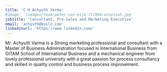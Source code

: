 ```yaml
---
title: 'C H Achyuth Varma'
#image: '/images/team/peter-van-eijk-711986-unsplash.jpg'
jobtitle: 'Consultant, Pre-Sales and Marketing Executive'
email: 'achyuth@bvsln.com'
linkedinurl: 'https://www.linkedin.com/'
---
```


Mr. Achyuth Varma is a Strong marketing professional and consultant with a Master of Business Administration focused in International Business from GITAM School of International Business and a mechanical engineer from lovely professional university with a great passion for process consultancy and skilled in quality control and business process improvement.